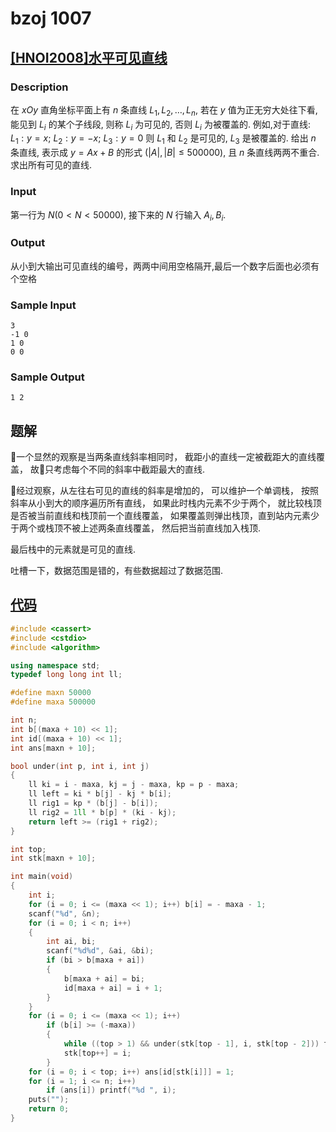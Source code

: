 # bzoj 1007

## [[HNOI2008]水平可见直线](https://www.lydsy.com/JudgeOnline/problem.php?id=1007)

### Description

在 $xOy$ 直角坐标平面上有 $n$ 条直线
$L_1, L_2, \dots, L_n$,
若在 $y$ 值为正无穷大处往下看,
能见到 $L_i$ 的某个子线段,
则称 $L_i$ 为可见的,
否则 $L_i$ 为被覆盖的.
例如,对于直线:
$L_1: y=x$; $L_2: y=-x$; $L_3: y=0$
则 $L_1$ 和 $L_2$ 是可见的, $L_3$ 是被覆盖的.
给出 $n$ 条直线,
表示成 $y=Ax+B$ 的形式
$(|A|, |B| \le 500000)$,
且 $n$ 条直线两两不重合.
求出所有可见的直线.

### Input

第一行为 $N(0 < N < 50000)$,
接下来的 $N$ 行输入 $A_i, B_i$.

### Output

从小到大输出可见直线的编号，两两中间用空格隔开,最后一个数字后面也必须有个空格

### Sample Input

    3
    -1 0
    1 0
    0 0

### Sample Output

    1 2

## 题解

一个显然的观察是当两条直线斜率相同时，
截距小的直线一定被截距大的直线覆盖，
故只考虑每个不同的斜率中截距最大的直线.

经过观察，从左往右可见的直线的斜率是增加的，
可以维护一个单调栈，
按照斜率从小到大的顺序遍历所有直线，
如果此时栈内元素不少于两个，
就比较栈顶是否被当前直线和栈顶前一个直线覆盖，
如果覆盖则弹出栈顶，直到站内元素少于两个或栈顶不被上述两条直线覆盖，
然后把当前直线加入栈顶.

最后栈中的元素就是可见的直线.

吐槽一下，数据范围是错的，有些数据超过了数据范围.

## [代码](https://github.com/ac-voyage/bzoj/blob/master/vol-01/1007.cc)
```cpp
#include <cassert>
#include <cstdio>
#include <algorithm>

using namespace std;
typedef long long int ll;

#define maxn 50000
#define maxa 500000

int n;
int b[(maxa + 10) << 1];
int id[(maxa + 10) << 1];
int ans[maxn + 10];

bool under(int p, int i, int j)
{
    ll ki = i - maxa, kj = j - maxa, kp = p - maxa;
    ll left = ki * b[j] - kj * b[i];
    ll rig1 = kp * (b[j] - b[i]);
    ll rig2 = 1ll * b[p] * (ki - kj);
    return left >= (rig1 + rig2);
}

int top;
int stk[maxn + 10];

int main(void)
{
    int i;
    for (i = 0; i <= (maxa << 1); i++) b[i] = - maxa - 1;
    scanf("%d", &n);
    for (i = 0; i < n; i++)
    {
        int ai, bi;
        scanf("%d%d", &ai, &bi);
        if (bi > b[maxa + ai])
        {
            b[maxa + ai] = bi;
            id[maxa + ai] = i + 1;
        }
    }
    for (i = 0; i <= (maxa << 1); i++)
        if (b[i] >= (-maxa))
        {
            while ((top > 1) && under(stk[top - 1], i, stk[top - 2])) top--;
            stk[top++] = i;
        }
    for (i = 0; i < top; i++) ans[id[stk[i]]] = 1;
    for (i = 1; i <= n; i++)
        if (ans[i]) printf("%d ", i);
    puts("");
    return 0;
}
```
